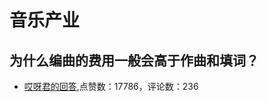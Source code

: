 #  音乐产业 
## 为什么编曲的费用一般会高于作曲和填词？
- [哎呀君的回答](https://www.zhihu.com/question/21604032/answer/371335719),点赞数：17786，评论数：236
